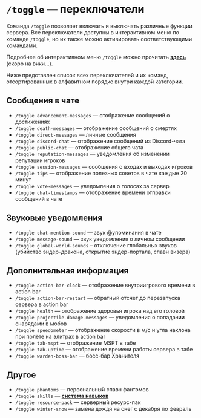 # `/toggle` — переключатели

Команда `/toggle` позволяет включать и выключать различные функции сервера. Все переключатели доступны в интерактивном меню по команде `/toggle`, но их также можно активировать соответствующими командами.

Подробнее об интерактивном меню `/toggle` можно прочитать **[здесь](#)** (скоро на вики...).

Ниже представлен список всех переключателей и их команд, отсортированных в алфавитном порядке внутри каждой категории.

## Сообщения в чате

- `/toggle advancement-messages` — отображение сообщений о достижениях
- `/toggle death-messages` — отображение сообщений о смертях
- `/toggle direct-messages` — личные сообщения
- `/toggle discord-chat` — отображение сообщений из Discord-чата
- `/toggle public-chat` — отображение общего чата
- `/toggle reputation-messages` — уведомления об изменении репутации игроков
- `/toggle session-messages` — сообщения о входах и выходах игроков
- `/toggle tips` — отображение полезных советов в чате каждые 20 минут
- `/toggle vote-messages` — уведомления о голосах за сервер
- `/toggle chat-timestamps` — отображение времени отправки сообщений в чате

## Звуковые уведомления

- `/toggle chat-mention-sound` — звук @упоминания в чате
- `/toggle message-sound` — звук уведомления о личном сообщении
- `/toggle global-world-sounds` – отключение глобальных звуков (убийство эндер-дракона, открытие эндер-портала, спавн визера)

## Дополнительная информация

- `/toggle action-bar-clock` — отображение внутриигрового времени в action bar
- `/toggle action-bar-restart` — обратный отсчет до перезапуска сервера в action bar
- `/toggle health` — отображение здоровья игрока над его головой
- `/toggle projectile-damage-messages` — уведомления о попадании снарядами в мобов
- `/toggle speedometer` — отображение скорости в м/с и угла наклона при полёте на элитрах в action bar
- `/toggle tab-mspt` — отображение MSPT в табе
- `/toggle tab-uptime` — отображение времени работы сервера в табе
- `/toggle warden-boss-bar` — босс-бар Хранителя

## Другое

- `/toggle phantoms` — персональный спавн фантомов
- `/toggle skills` — **[система навыков](/docs/skills/intro)**
- `/toggle resource-pack` — серверный ресурс-пак
- `/toggle winter-snow` — замена дождя на снег с декабря по февраль
